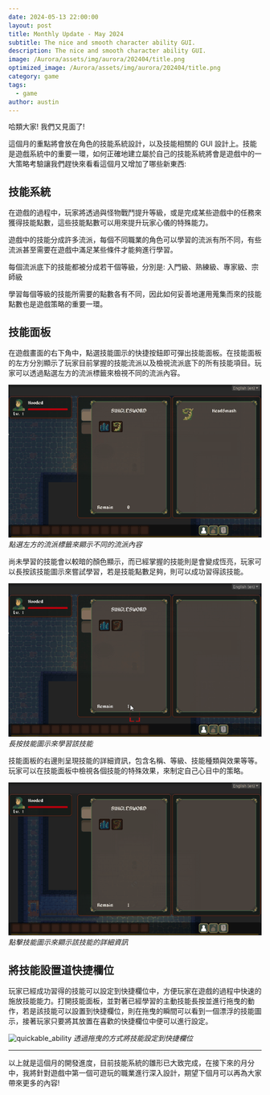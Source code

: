 ```yaml
---
date: 2024-05-13 22:00:00
layout: post
title: Monthly Update - May 2024
subtitle: The nice and smooth character ability GUI.
description: The nice and smooth character ability GUI.
image: /Aurora/assets/img/aurora/202404/title.png
optimized_image: /Aurora/assets/img/aurora/202404/title.png
category: game
tags:
  - game
author: austin
---
```


哈類大家!  我們又見面了!

這個月的重點將會放在角色的技能系統設計，以及技能相關的 GUI 設計上。技能是遊戲系統中的重要一環，如何正確地建立屬於自己的技能系統將會是遊戲中的一大策略考驗讓我們趕快來看看這個月又增加了哪些新東西:

## 技能系統

在遊戲的過程中，玩家將透過與怪物戰鬥提升等級，或是完成某些遊戲中的任務來獲得技能點數，這些技能點數可以用來提升玩家心儀的特殊能力。

遊戲中的技能分成許多流派，每個不同職業的角色可以學習的流派有所不同，有些流派甚至需要在遊戲中滿足某些條件才能夠進行學習。

每個流派底下的技能都被分成若干個等級，分別是:
入門級、熟練級、專家級、宗師級

學習每個等級的技能所需要的點數各有不同，因此如何妥善地運用蒐集而來的技能點數也是遊戲策略的重要一環。

## 技能面板

在遊戲畫面的右下角中，點選技能圖示的快捷按鈕即可彈出技能面板。在技能面板的左方分別顯示了玩家目前掌握的技能流派以及檢視流派底下的所有技能項目。玩家可以透過點選左方的流派標籤來檢視不同的流派內容。

![ability_category_tab](../assets/img/aurora/202404/ability_category_tab.gif)
*點選左方的流派標籤來顯示不同的流派內容*

尚未學習的技能會以較暗的顏色顯示，而已經掌握的技能則是會變成恆亮，玩家可以長按該技能圖示來嘗試學習，若是技能點數足夠，則可以成功習得該技能。

![learning_ability](../assets/img/aurora/202404/learning_ability.gif)
*長按技能圖示來學習該技能*

技能面板的右邊則呈現技能的詳細資訊，包含名稱、等級、技能種類與效果等等。玩家可以在技能面板中檢視各個技能的特殊效果，來制定自己心目中的策略。

![ability_information](../assets/img/aurora/202404/ability_information.gif)
*點擊技能圖示來顯示該技能的詳細資訊*

## 將技能設置道快捷欄位

玩家已經成功習得的技能可以設定到快捷欄位中，方便玩家在遊戲的過程中快速的施放技能能力。打開技能面板，並對著已經學習的主動技能長按並進行拖曳的動作，若是該技能可以設置到快捷欄位，則在拖曳的瞬間可以看到一個漂浮的技能圖示，接著玩家只要將其放置在喜歡的快捷欄位中便可以進行設定。

![quickable_ability](../assets/img/aurora/202404/quickable_ability.gif.gif)
*透過拖曳的方式將技能設定到快捷欄位*

---

以上就是這個月的開發進度，目前技能系統的雛形已大致完成，在接下來的月分中，我將針對遊戲中第一個可遊玩的職業進行深入設計，期望下個月可以再為大家帶來更多的內容!